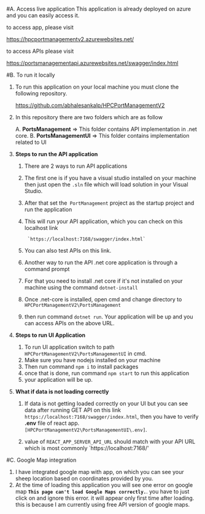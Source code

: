 #A. Access live application
  This application is already deployed on azure and you can easily access it.
         
  to access app, please visit

  https://hpcportmanagementv2.azurewebsites.net/

   to access APIs please visit

   https://portsmanagementapi.azurewebsites.net/swagger/index.html

#B. To run it locally
   1. To run this application on your local machine you must clone the following repository.

      https://github.com/abhalesankalp/HPCPortManagementV2

 2. In this repository there are two folders which are as follow

    A. **PortsManagement** => This folder contains API implementation in .net core.
    B. **PortsManagementUI** => This folder contains implementation related to UI

3. **Steps to run the API application** 
    1. There are 2 ways to run API applications
    2. The first one is if you have a visual studio installed on your machine then just open the `.sln` file which will load solution in your Visual Studio.
   3. After that set the` PortManagement` project as the startup project and run the application
   4. This will run your API application, which you can check on this localhost link
      
           `https://localhost:7168/swagger/index.html` 

    5. You can also test APIs on this link. 
    6. Another way to run the API .net core application is through a command prompt
    7. For that you need to install .net core if it's not installed on your machine using the command `dotnet-install` 
    8. Once .net-core is installed, open cmd and change directory to `HPCPortManagementV2\PortsManagement`
    9. then run command `dotnet run`. Your application will be up and you can access APIs on the above URL.
 
4. **Steps to run UI Application**

     1. To run UI application switch to path `HPCPortManagementV2\PortsManagementUI` in cmd.
     2. Make sure you have nodejs installed on your machine
     3. Then run command `npm i` to install packages
     4. once that is done, run command `npm start` to run this application
     5. your application will be up.

5. **What if data is not loading correctly**
    1. If data is not getting loaded correctly on your UI but you can see data after running GET API on this link `https://localhost:7168/swagger/index.html`,  then you have to verify **.env** file of react app. `[HPCPortManagementV2\PortsManagementUI\.env]`.

    2. value of `REACT_APP_SERVER_API_URL` should match with your API URL which is most commonly  `https://localhost:7168/'


#C. Google Map integration
   1. I have integrated google map with app, on which you can see your sheep location based on coordinates provided by you.
 2. At the time of loading this application you will see one error on google map **`This page can't load Google Maps correctly.`**. you have to just click on and ignore this error. it will appear only first time after loading. this is because I am currently using free API version of google maps.
      
 
 
